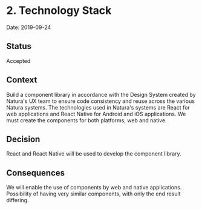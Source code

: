 # 2. Technology Stack

Date: 2019-09-24

## Status

Accepted

## Context

Build a component library in accordance with the Design System created by Natura's UX team to ensure code consistency and reuse across the various Natura systems.
The technologies used in Natura's systems are React for web applications and React Native for Android and iOS applications.
We must create the components for both platforms, web and native.

## Decision

React and React Native will be used to develop the component library.

## Consequences

We will enable the use of components by web and native applications.
Possibility of having very similar components, with only the end result differing.
